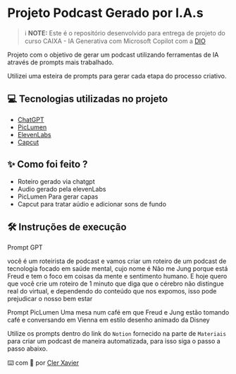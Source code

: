 
  

# Projeto Podcast Gerado por I.A.s


 > ℹ️ **NOTE:** Este é o repositório desenvolvido para entrega de projeto do curso CAIXA - IA Generativa com Microsoft Copilot com a [DIO](https://dio.me)

Projeto com o objetivo de gerar um podcast utilizando ferramentas de IA através de prompts mais trabalhado.

Utilizei uma esteira de prompts para gerar cada etapa do processo criativo.

## 💻 Tecnologias utilizadas no projeto

- [ChatGPT](https://chat.openai.com/) 
- [PicLumen](https://piclumen.com/app/image-generator/create)
- [ElevenLabs](https://beta.elevenlabs.io/)
- [Capcut](https://www.capcut.com/pt-br/)

## ✨ Como foi feito ?

- Roteiro gerado via chatgpt
- Audio gerado pela elevenLabs
- PicLumen Para gerar capas
- Capcut para tratar aúdio e adicionar sons de fundo


## 🛠️ Instruções de execução

Prompt GPT

você é um roteirista de podcast e vamos criar um roteiro de um podcast de tecnologia focado em saúde mental, cujo nome é Não me Jung porque está Freud e tem o foco em coisas da mente e sentimento humano. E hoje quero que você crie um roteiro de 1 minuto que diga que o cérebro não distingue real do virtual, e dependendo do conteúdo que nos expomos, isso pode prejudicar o nosso bem estar

Prompt PicLumen 
Uma mesa num café em que Freud e Jung estão tomando café e conversando em Vienna em estilo desenho animado da Disney

Utilize os prompts dentro do link do `Notion` fornecido na parte de `Materiais` para criar um podcast de maneira automatizada, para isso siga o passo a passo abaixo.


⌨️ com 💜 por [Cler Xavier ](@cler_xavier)
